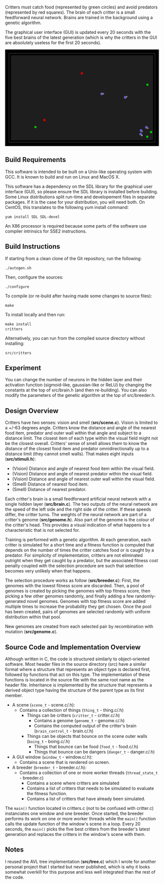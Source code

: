 Critters must catch food (represented by green circles) and avoid predators
(represented by red squares). The brain of each critter is a small feedforward
neural network. Brains are trained in the background using a genetic algorithm.

The graphical user interface (GUI) is updated every 20 seconds with the five
best brains of the latest generation (which is why the critters in the GUI are
absolutely useless for the first 20 seconds).

![Screenshot](https://raw.githubusercontent.com/phaubertin/critters/master/doc/screenshot.png)

Build Requirements
------------------

This software is intended to be built on a Unix-like operating system with GCC.
It is known to build and run on Linux and MacOS X.

This software has a dependency on the SDL library for the graphical user 
interface (GUI), so please ensure the SDL library is installed before building. 
Some Linux distributions split run-time and developement files in separate 
packages. If it is the case for your distribution, you will need both. On 
CentOS, this translates to the following yum install command:
```
yum install SDL SDL-devel
```

An X86 processor is required because some parts of the software use compiler
intrinsics for SSE2 instructions.

Build Instructions
------------------

If starting from a clean clone of the Git repository, run the following:
```
./autogen.sh
```

Then, configure the sources:
```
./configure
```

To compile (or re-build after having made some changes to source files):
```
make
```

To install locally and then run:
```
make install
critters
```

Alternatively, you can run from the compiled source directory without installing:
```
src/critters
```

Experiment
----------

You can change the number of neurons in the hidden layer and their activation
function (sigmoid-like, gaussian-like or ReLU) by changing the constants at the
top of src/brain.h (and then re-building). You can also modify the parameters of
the genetic algorithm at the top of src/breeder.h.

Design Overview
---------------

Critters have two senses: vision and smell (**src/scene.c**). Vision is limited 
to a +/-63 degrees angle. Critters know the distance and angle of the nearest 
food item, predator and outer wall within that angle and subject to a distance 
limit. The closest item of each type within the visual field might not be the 
closest overall. Critters' sense of smell allows them to know the distance of 
the closest food item and predator omnidirectionally up to a distance limit 
(they cannot smell walls). That makes eight inputs (**src/stimuli.h**):

* (Vision) Distance and angle of nearest food item within the visual field.
* (Vision) Distance and angle of nearest predator within the visual field.
* (Vision) Distance and angle of nearest outer wall within the visual field.
* (Smell) Distance of nearest food item.
* (Smell) Distance of nearest predator.

Each critter's brain is a small feedforward artificial neural network with a 
single hidden layer (**src/brain.c**). The two outputs of the neural network 
are the speed of the left side and the right side of the critter. If these 
speeds differ, the critter turns. The weights of the neural network are part of 
a critter's genome (**src/genome.h**). Also part of the genome is the colour 
of the critter's head. This provides a visual indication of what happens to a 
characteristic that is not selected for.

Training is performed with a genetic algorithm. At each generation, each 
critter is simulated for a short time and a fitness function is computed that 
depends on the number of times the critter catches food or is caught by a 
predator. For simplicity of implementation, critters are not eliminated 
outright when they get caught by a predator, but the associated fitness cost 
penalty coupled with the selection procedure are such that selection becomes
very unlikely when that happens.

The selection procedure works as follow (**src/breeder.c**): First, the genomes 
with the lowest fitness score are discarded. Then, a pool of genomes is created 
by picking the genomes with top fitness score, then picking a few other genomes 
randomly, and finally adding a few randomly-generated novel genomes. Genomes 
with top fitness score are added multiple times to increase the probability 
they get chosen. Once the pool has been created, pairs of genomes are selected 
randomly with uniform distribution within that pool.

New genomes are created from each selected pair by recombination with mutation 
(**src/genome.c**).

Source Code and Implementation Overview
---------------------------------------

Although written in C, the code is structured similarly to object-oriented 
software. Most header files in the source directory (src) have a similar format 
where a structure that represents an object type is declared first, followed by 
functions that act on this type. The implementation of these functions is 
located in the source file with the same root name as the header file. 
Inheritance is implemented by the structure that represents a derived object 
type having the structure of the parent type as its first member.

* A scene (`scene_t` - scene.c/.h):
    * Contains a collection of things (`thing_t` - thing.c/.h)
        * Things can be critters (`critter_t` - critter.c/.h)
            * Contains a genome (`genome_t` - genome.c/.h)
            * Contains the computed output of the critter's brain (`brain_control_t` - brain.c/.h)
        * Things can be objects that bounce on the scene outer walls (`boing_t` - boing.c/.h)
            * Things that bounce can be food (`food_t` - food.c/.h)
            * Things that bounce can be dangers (`danger_t` - danger.c/.h)
* A GUI window (`window_t` - window.c/.h):
    * Contains a scene that is rendered on screen.
* A breeder (`breeder_t` - breeder.c/.h):
    * Contains a collection of one or more worker threads (`thread_state_t` - breeder.c)
        * Contains a scene where critters are simulated
        * Contains a list of critters that needs to be simulated to evaluate
          the fitness function.
        * Contains a list of critters that have already been simulated.

The `main()` function located in critters.c (not to be confused with critter.c) 
instanciates one window and one breeder. Once started, the breeder performs 
its work on one or more worker threads while the `main()` function calls the 
update function of the window's scene in a loop. Every 20 seconds, the `main()` 
picks the five best critters from the breeder's latest generation and replaces 
the critters in the window's scene with them.

Notes
-----

I reused the AVL tree implementation (**src/tree.c**) which I wrote for another 
personal project that I started but never published, which is why it looks 
somewhat overkill for this purpose and less well integrated than the rest of the
code.
